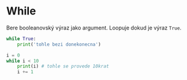 # While

Bere booleanovský výraz jako argument.
Loopuje dokud je výraz `True`.

```python
while True:
	print('tohle bezi donekonecna')
```

```python
i = 0
while i < 10
	print(i) # tohle se provede 10krat
	i += 1
```
